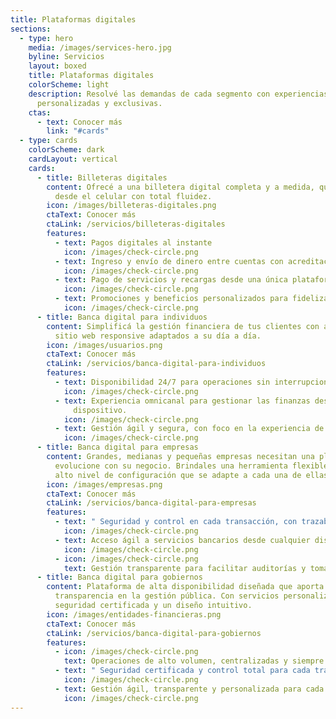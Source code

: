 ```yaml
---
title: Plataformas digitales
sections:
  - type: hero
    media: /images/services-hero.jpg
    byline: Servicios
    layout: boxed
    title: Plataformas digitales
    colorScheme: light
    description: Resolvé las demandas de cada segmento con experiencias digitales
      personalizadas y exclusivas.
    ctas:
      - text: Conocer más
        link: "#cards"
  - type: cards
    colorScheme: dark
    cardLayout: vertical
    cards:
      - title: Billeteras digitales
        content: Ofrecé a una billetera digital completa y a medida, que permite pagar
          desde el celular con total fluidez.
        icon: /images/billeteras-digitales.png
        ctaText: Conocer más
        ctaLink: /servicios/billeteras-digitales
        features:
          - text: Pagos digitales al instante
            icon: /images/check-circle.png
          - text: Ingreso y envío de dinero entre cuentas con acreditación inmediata.
            icon: /images/check-circle.png
          - text: Pago de servicios y recargas desde una única plataforma.
            icon: /images/check-circle.png
          - text: Promociones y beneficios personalizados para fidelizar clientes.
            icon: /images/check-circle.png
      - title: Banca digital para individuos
        content: Simplificá la gestión financiera de tus clientes con apps nativas y un
          sitio web responsive adaptados a su día a día.
        icon: /images/usuarios.png
        ctaText: Conocer más
        ctaLink: /servicios/banca-digital-para-individuos
        features:
          - text: Disponibilidad 24/7 para operaciones sin interrupciones.
            icon: /images/check-circle.png
          - text: Experiencia omnicanal para gestionar las finanzas desde cualquier
              dispositivo.
            icon: /images/check-circle.png
          - text: Gestión ágil y segura, con foco en la experiencia de usuario.
            icon: /images/check-circle.png
      - title: Banca digital para empresas
        content: Grandes, medianas y pequeñas empresas necesitan una plataforma que
          evolucione con su negocio. Brindales una herramienta flexible y con un
          alto nivel de configuración que se adapte a cada una de ellas.
        icon: /images/empresas.png
        ctaText: Conocer más
        ctaLink: /servicios/banca-digital-para-empresas
        features:
          - text: " Seguridad y control en cada transacción, con trazabilidad total."
            icon: /images/check-circle.png
          - text: Acceso ágil a servicios bancarios desde cualquier dispositivo.
            icon: /images/check-circle.png
          - icon: /images/check-circle.png
            text: Gestión transparente para facilitar auditorías y toma de decisiones.
      - title: Banca digital para gobiernos
        content: Plataforma de alta disponibilidad diseñada que aporta agilidad y
          transparencia en la gestión pública. Con servicios personalizados,
          seguridad certificada y un diseño intuitivo.
        icon: /images/entidades-financieras.png
        ctaText: Conocer más
        ctaLink: /servicios/banca-digital-para-gobiernos
        features:
          - icon: /images/check-circle.png
            text: Operaciones de alto volumen, centralizadas y siempre disponibles.
          - text: " Seguridad certificada y control total para cada transacción."
            icon: /images/check-circle.png
          - text: Gestión ágil, transparente y personalizada para cada nivel de gobierno.
            icon: /images/check-circle.png
---
```

